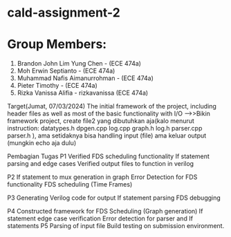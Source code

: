 # cald-assignment-2

# Group Members:
1. Brandon John Lim Yung Chen - (ECE 474a)
2. Moh Erwin Septianto - (ECE 474a)
3. Muhammad Nafis Aimanurrohman - (ECE 474a)
4. Pieter Timothy - (ECE 474a)
5. Rizka Vanissa Alifia - rizkavanissa (ECE 474a)

Target(Jumat, 07/03/2024)
The initial framework of the project, including header files as well as most of the basic functionality with I/O
-->>Bikin framework project, create file2 yang dibutuhkan aja(kalo menurut instruction: 
  datatypes.h       dpgen.cpp             log.cpp
  graph.h           log.h                 parser.cpp
  parser.h
  ), ama setidaknya bisa handling input (file) ama keluar output (mungkin echo aja dulu)


Pembagian Tugas
P1
	Verified FDS scheduling functionality
	If statement parsing and edge cases
	Verified output files to function in verilog 

P2
	If statement to mux generation in graph
	Error Detection for FDS functionality
	FDS scheduling (Time Frames)

P3
	Generating Verilog code for output
	If statement parsing
	FDS debugging

P4
	Constructed framework for FDS Scheduling (Graph generation)
	If statement edge case verification
	Error detection for parser and If statements
P5
	Parsing of input file
	Build testing on submission environment.
